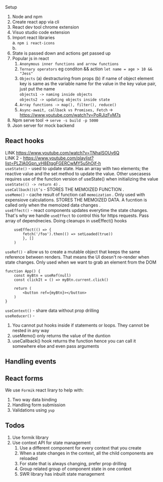 Setup
1. Node and npm
2. Create react app via cli
3. React dev tool chrome extension
4. Visuo studio code extension
5. Import react libraries  
    a. `npm i react-icons`  
    b. 
6. State is passed down and actions get passed up
7. Popular js in react 
    1. `Anonymous inner functions and arrow functions` 
    2. `Ternary operators` eg conditon && action `let name = age > 10 && "Jess"`
    3. `Objects` (a) destracturing from props (b) if name of object element key is same as the variable name for the value in the key value pair, just put the name  
        `objects1 -> naming inside objects`  
        `objects2 -> updating objects inside state`   
    4. `Array functions -> map(), filter(), reduce()`  
    5. `Async-await, callback vs Promises, Fetch` -> https://www.youtube.com/watch?v=PoRJizFvM7s  
8. Npm serve tool -> `serve -s build -p 5000`
9. Json server for mock backend 

## React hooks
LINK https://www.youtube.com/watch?v=TNhaISOUy6Q   
LINK 2 - https://www.youtube.com/playlist?list=PLZlA0Gpn_vH8EtggFGERCwMY5u5hOjf-h   
`useState()` - used to update state. Has an array with two elements; the reactive value and the set method to update the value. Other usecasess requires use of the function version of useState() when initializing the value   `useState(() -> return 4)`    .     
`useCallback()it’s` -  STORES THE MEMOIZED FUNCTION   .   
`useMemo()` -  cache result of function call `memoization` . Only used with expensiove calculations. STORES THE MEMOIZED DATA. A fucntion is called only when the memoized data changes  .    
`useEffect()` - react components updates everytime the state changes. That's why we handle `useEffect` to control this for https requests. Pass array of dependnecies. Doing cleanups in useEffect() hooks

```
    useEffect(() => {
        fetch('/foo').then(() => setLoaded(true))
        }, []
    )
```

`useRef()` - allow us to create a mutable object that keeps the same reference between renders. That means the UI doesn't re-render when state changes. Only used when we want to grab an element from the DOM
```
function App() {
    const myBtn = useRef(null)
    const clickIt = () => myBtn.current.click()
    
    return (
        <button ref={myBtn}></button>
    )
}
```
`useContext()` -  share data without prop drilling   
`useReducer()`  - 
   
1. You cannot put hooks inside if statements or loops. They cannot be nested in any way
2. useMemo() only returns the value of the duntion
3. useCallback() hook returns the function hence you can call it somewhere else and even pass arguments
## Handling events

## React forms
We use `Formik` react lirary to help with:  
1. Two way data binding
2. Handling form submission
3. Validations using `yup`

## Todos
1. Use formik library
2. Use context API for state management
    1. Use a different component for every context that you create
    2. When a state changes in the context, all the child components are reloaded
    3. For state that is always changing, prefer prop drilling
    4. Group related group of component state in one context
    5. SWR library has inbuilt state management

